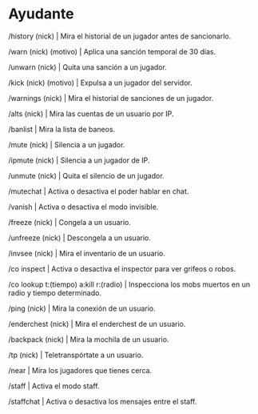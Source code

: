 # Ayudante

/history (nick) | Mira el historial de un jugador antes de sancionarlo.

/warn (nick) (motivo) | Aplica una sanción temporal de 30 días.&#x20;

/unwarn (nick) | Quita una sanción a un jugador.&#x20;

/kick (nick) (motivo) | Expulsa a un jugador del servidor.&#x20;

/warnings (nick) | Mira el historial de sanciones de un jugador.&#x20;

/alts (nick) | Mira las cuentas de un usuario por IP.&#x20;

/banlist | Mira la lista de baneos.&#x20;

/mute (nick) | Silencia a un jugador.&#x20;

/ipmute (nick) | Silencia a un jugador de IP.&#x20;

/unmute (nick) | Quita el silencio de un jugador.&#x20;

/mutechat | Activa o desactiva el poder hablar en chat.&#x20;

/vanish | Activa o desactiva el modo invisible.&#x20;

/freeze (nick) | Congela a un usuario.&#x20;

/unfreeze (nick) | Descongela a un usuario.&#x20;

/invsee (nick) | Mira el inventario de un usuario.&#x20;

/co inspect | Activa o desactiva el inspector para ver grifeos o robos.&#x20;

/co lookup t:(tiempo) a:kill r:(radio) | Inspecciona los mobs muertos en un radio y tiempo determinado.&#x20;

/ping (nick) | Mira la conexión de un usuario.&#x20;

/enderchest (nick) | Mira el enderchest de un usuario.&#x20;

/backpack (nick) | Mira la mochila de un usuario.&#x20;

/tp (nick) | Teletranspórtate a un usuario.&#x20;

/near | Mira los jugadores que tienes cerca.&#x20;

/staff | Activa el modo staff.&#x20;

/staffchat | Activa o desactiva los mensajes entre el staff.
